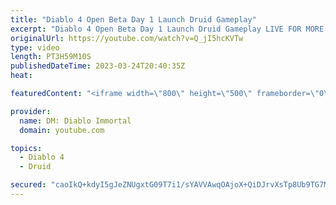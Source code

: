 ```yaml
---
title: "Diablo 4 Open Beta Day 1 Launch Druid Gameplay"
excerpt: "Diablo 4 Open Beta Day 1 Launch Druid Gameplay LIVE FOR MORE HERE: https://www.twitch.tv/darthmicrotransaction Member ..."
originalUrl: https://youtube.com/watch?v=Q_jI5hcKVTw
type: video
length: PT3H59M10S
publishedDateTime: 2023-03-24T20:40:35Z
heat: 

featuredContent: "<iframe width=\"800\" height=\"500\" frameborder=\"0\" src=\"https://www.youtube.com/embed/Q_jI5hcKVTw\" allow=\"accelerometer; autoplay; encrypted-media; gyroscope; picture-in-picture\" allowfullscreen></iframe>"

provider:
  name: DM: Diablo Immortal
  domain: youtube.com

topics:
  - Diablo 4
  - Druid

secured: "caoIkQ+kdyI5gJeZNUgxtG09T7i1/sYAVVAwqOAjoX+QiDJrvXsTp8Ub9TG7Mvj3jxAZWEbTU9kpaI6gTcemGMYdMlXKsUU6eNJzubMu45WK2sCmLVjakCCfUOV7sKgkg96nusNPEI+Kg7m2Kufb4Xa5Y2XqIiWx2oQMaPW2kOuD8/EnRn5apBR3ppiLMmTGVnchD8xk0ezAhWi4P3k/YZddVB1ybgIQ0VSTbsJGb5NAiZK/X9r4PpgjJNSFlyUK92Kky+ADWKgGCh6bLTjh6VlgjrL3sh+faJco4ZvCPypc9TaNR7SN4BgSGtfyRnCBgrRMMh/t/OP2adyFvgUj2B90rOucYXVzElVI4rnlUj4/USEI1gXbaR7bGgDKwJ0er96AyP9XZL8BUUxnYhirJA==;3qcsOw0LdpqJ+OYDKJlbOA=="
---
```


